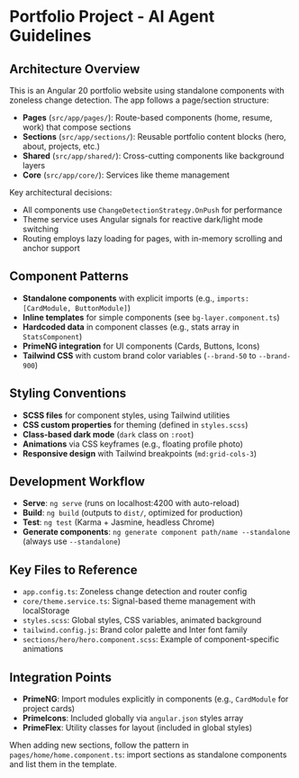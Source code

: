 # Portfolio Project - AI Agent Guidelines

## Architecture Overview
This is an Angular 20 portfolio website using standalone components with zoneless change detection. The app follows a page/section structure:

- **Pages** (`src/app/pages/`): Route-based components (home, resume, work) that compose sections
- **Sections** (`src/app/sections/`): Reusable portfolio content blocks (hero, about, projects, etc.)
- **Shared** (`src/app/shared/`): Cross-cutting components like background layers
- **Core** (`src/app/core/`): Services like theme management

Key architectural decisions:
- All components use `ChangeDetectionStrategy.OnPush` for performance
- Theme service uses Angular signals for reactive dark/light mode switching
- Routing employs lazy loading for pages, with in-memory scrolling and anchor support

## Component Patterns
- **Standalone components** with explicit imports (e.g., `imports: [CardModule, ButtonModule]`)
- **Inline templates** for simple components (see `bg-layer.component.ts`)
- **Hardcoded data** in component classes (e.g., stats array in `StatsComponent`)
- **PrimeNG integration** for UI components (Cards, Buttons, Icons)
- **Tailwind CSS** with custom brand color variables (`--brand-50` to `--brand-900`)

## Styling Conventions
- **SCSS files** for component styles, using Tailwind utilities
- **CSS custom properties** for theming (defined in `styles.scss`)
- **Class-based dark mode** (`dark` class on `:root`)
- **Animations** via CSS keyframes (e.g., floating profile photo)
- **Responsive design** with Tailwind breakpoints (`md:grid-cols-3`)

## Development Workflow
- **Serve**: `ng serve` (runs on localhost:4200 with auto-reload)
- **Build**: `ng build` (outputs to `dist/`, optimized for production)
- **Test**: `ng test` (Karma + Jasmine, headless Chrome)
- **Generate components**: `ng generate component path/name --standalone` (always use `--standalone`)

## Key Files to Reference
- `app.config.ts`: Zoneless change detection and router config
- `core/theme.service.ts`: Signal-based theme management with localStorage
- `styles.scss`: Global styles, CSS variables, animated background
- `tailwind.config.js`: Brand color palette and Inter font family
- `sections/hero/hero.component.scss`: Example of component-specific animations

## Integration Points
- **PrimeNG**: Import modules explicitly in components (e.g., `CardModule` for project cards)
- **PrimeIcons**: Included globally via `angular.json` styles array
- **PrimeFlex**: Utility classes for layout (included in global styles)

When adding new sections, follow the pattern in `pages/home/home.component.ts`: import sections as standalone components and list them in the template.